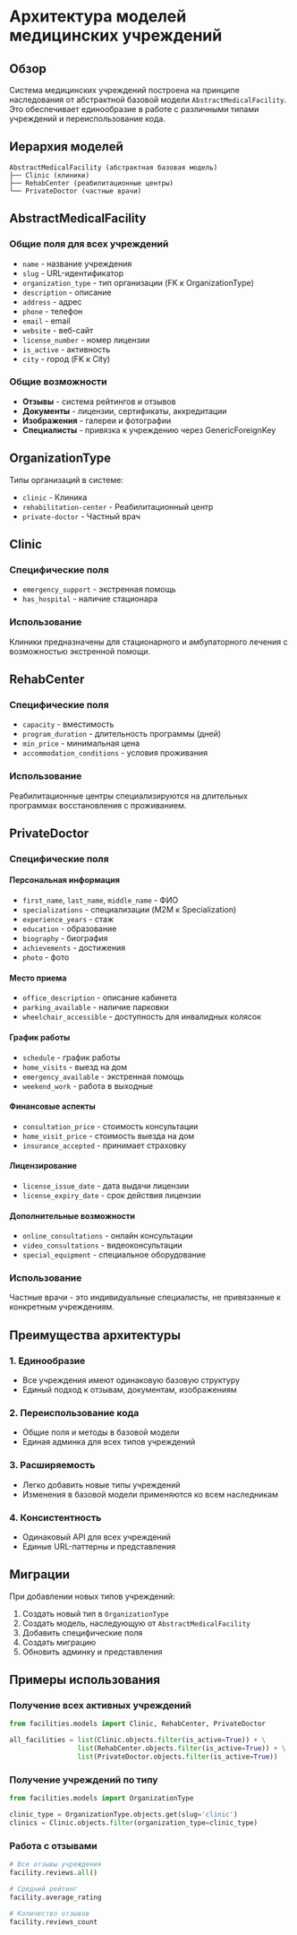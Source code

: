 # Архитектура моделей медицинских учреждений

## Обзор

Система медицинских учреждений построена на принципе наследования от абстрактной базовой модели `AbstractMedicalFacility`. Это обеспечивает единообразие в работе с различными типами учреждений и переиспользование кода.

## Иерархия моделей

```
AbstractMedicalFacility (абстрактная базовая модель)
├── Clinic (клиники)
├── RehabCenter (реабилитационные центры)
└── PrivateDoctor (частные врачи)
```

## AbstractMedicalFacility

### Общие поля для всех учреждений

- `name` - название учреждения
- `slug` - URL-идентификатор
- `organization_type` - тип организации (FK к OrganizationType)
- `description` - описание
- `address` - адрес
- `phone` - телефон
- `email` - email
- `website` - веб-сайт
- `license_number` - номер лицензии
- `is_active` - активность
- `city` - город (FK к City)

### Общие возможности

- **Отзывы** - система рейтингов и отзывов
- **Документы** - лицензии, сертификаты, аккредитации
- **Изображения** - галереи и фотографии
- **Специалисты** - привязка к учреждению через GenericForeignKey

## OrganizationType

Типы организаций в системе:

- `clinic` - Клиника
- `rehabilitation-center` - Реабилитационный центр
- `private-doctor` - Частный врач

## Clinic

### Специфические поля

- `emergency_support` - экстренная помощь
- `has_hospital` - наличие стационара

### Использование

Клиники предназначены для стационарного и амбулаторного лечения с возможностью экстренной помощи.

## RehabCenter

### Специфические поля

- `capacity` - вместимость
- `program_duration` - длительность программы (дней)
- `min_price` - минимальная цена
- `accommodation_conditions` - условия проживания

### Использование

Реабилитационные центры специализируются на длительных программах восстановления с проживанием.

## PrivateDoctor

### Специфические поля

#### Персональная информация

- `first_name`, `last_name`, `middle_name` - ФИО
- `specializations` - специализации (M2M к Specialization)
- `experience_years` - стаж
- `education` - образование
- `biography` - биография
- `achievements` - достижения
- `photo` - фото

#### Место приема

- `office_description` - описание кабинета
- `parking_available` - наличие парковки
- `wheelchair_accessible` - доступность для инвалидных колясок

#### График работы

- `schedule` - график работы
- `home_visits` - выезд на дом
- `emergency_available` - экстренная помощь
- `weekend_work` - работа в выходные

#### Финансовые аспекты

- `consultation_price` - стоимость консультации
- `home_visit_price` - стоимость выезда на дом
- `insurance_accepted` - принимает страховку

#### Лицензирование

- `license_issue_date` - дата выдачи лицензии
- `license_expiry_date` - срок действия лицензии

#### Дополнительные возможности

- `online_consultations` - онлайн консультации
- `video_consultations` - видеоконсультации
- `special_equipment` - специальное оборудование

### Использование

Частные врачи - это индивидуальные специалисты, не привязанные к конкретным учреждениям.

## Преимущества архитектуры

### 1. Единообразие

- Все учреждения имеют одинаковую базовую структуру
- Единый подход к отзывам, документам, изображениям

### 2. Переиспользование кода

- Общие поля и методы в базовой модели
- Единая админка для всех типов учреждений

### 3. Расширяемость

- Легко добавить новые типы учреждений
- Изменения в базовой модели применяются ко всем наследникам

### 4. Консистентность

- Одинаковый API для всех учреждений
- Единые URL-паттерны и представления

## Миграции

При добавлении новых типов учреждений:

1. Создать новый тип в `OrganizationType`
2. Создать модель, наследующую от `AbstractMedicalFacility`
3. Добавить специфические поля
4. Создать миграцию
5. Обновить админку и представления

## Примеры использования

### Получение всех активных учреждений

```python
from facilities.models import Clinic, RehabCenter, PrivateDoctor

all_facilities = list(Clinic.objects.filter(is_active=True)) + \
                 list(RehabCenter.objects.filter(is_active=True)) + \
                 list(PrivateDoctor.objects.filter(is_active=True))
```

### Получение учреждений по типу

```python
from facilities.models import OrganizationType

clinic_type = OrganizationType.objects.get(slug='clinic')
clinics = Clinic.objects.filter(organization_type=clinic_type)
```

### Работа с отзывами

```python
# Все отзывы учреждения
facility.reviews.all()

# Средний рейтинг
facility.average_rating

# Количество отзывов
facility.reviews_count
```
